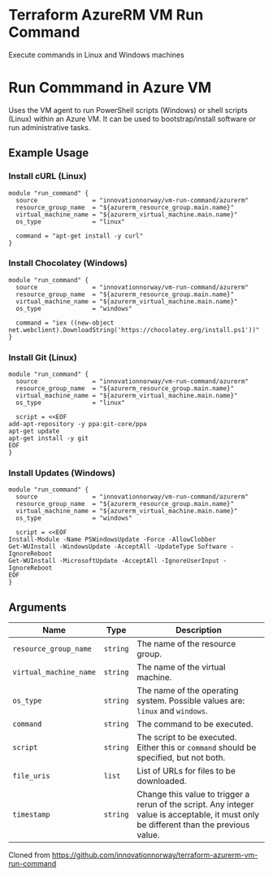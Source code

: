 # Terraform AzureRM VM Run Command
Execute commands in Linux and Windows machines

# Run Commmand in Azure VM

Uses the VM agent to run PowerShell scripts (Windows) or shell scripts (Linux) within an Azure VM. It can be used to bootstrap/install software or run administrative tasks.

## Example Usage

### Install cURL (Linux)

```hcl
module "run_command" {
  source               = "innovationnorway/vm-run-command/azurerm"
  resource_group_name  = "${azurerm_resource_group.main.name}"
  virtual_machine_name = "${azurerm_virtual_machine.main.name}"
  os_type              = "linux"

  command = "apt-get install -y curl"
}
```

### Install Chocolatey (Windows)

```hcl
module "run_command" {
  source               = "innovationnorway/vm-run-command/azurerm"
  resource_group_name  = "${azurerm_resource_group.main.name}"
  virtual_machine_name = "${azurerm_virtual_machine.main.name}"
  os_type              = "windows"

  command = "iex ((new-object net.webclient).DownloadString('https://chocolatey.org/install.ps1'))"
}
```

### Install Git (Linux)

```hcl
module "run_command" {
  source               = "innovationnorway/vm-run-command/azurerm"
  resource_group_name  = "${azurerm_resource_group.main.name}"
  virtual_machine_name = "${azurerm_virtual_machine.main.name}"
  os_type              = "linux"

  script = <<EOF
add-apt-repository -y ppa:git-core/ppa
apt-get update
apt-get install -y git
EOF
}
```

### Install Updates (Windows)

```hcl
module "run_command" {
  source               = "innovationnorway/vm-run-command/azurerm"
  resource_group_name  = "${azurerm_resource_group.main.name}"
  virtual_machine_name = "${azurerm_virtual_machine.main.name}"
  os_type              = "windows"

  script = <<EOF
Install-Module -Name PSWindowsUpdate -Force -AllowClobber
Get-WUInstall -WindowsUpdate -AcceptAll -UpdateType Software -IgnoreReboot
Get-WUInstall -MicrosoftUpdate -AcceptAll -IgnoreUserInput -IgnoreReboot
EOF
}
```

## Arguments

| Name | Type | Description |
| --- | --- | --- |
| `resource_group_name` | `string` | The name of the resource group. |
| `virtual_machine_name` | `string` | The name of the virtual machine. |
| `os_type` | `string` | The name of the operating system. Possible values are: `linux` and `windows`. |
| `command` | `string` | The command to be executed. |
| `script` | `string` | The script to be executed. Either this or `command` should be specified, but not both. |
| `file_uris` | `list` | List of URLs for files to be downloaded. |
| `timestamp` | `string` | Change this value to trigger a rerun of the script. Any integer value is acceptable, it must only be different than the previous value. |


Cloned from https://github.com/innovationnorway/terraform-azurerm-vm-run-command
